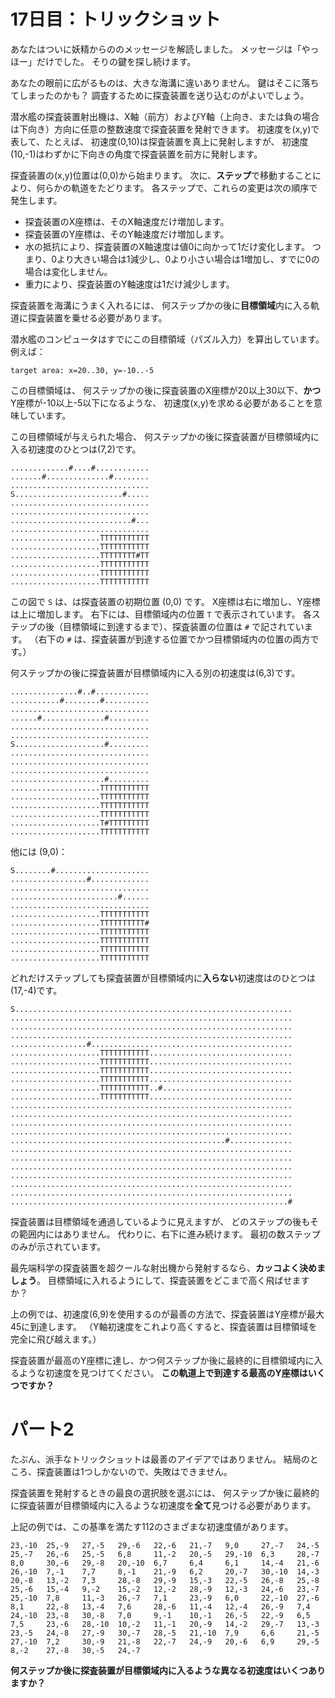 # 17日目：トリックショット #

あなたはついに妖精からののメッセージを解読しました。
メッセージは「やっほー」だけでした。
そりの鍵を探し続けます。

あなたの眼前に広がるものは、大きな海溝に違いありません。
鍵はそこに落ちてしまったのかも？
調査するために探査装置を送り込むのがよいでしょう。

潜水艦の探査装置射出機は、X軸（前方）およびY軸（上向き、または負の場合は下向き）方向に任意の整数速度で探査装置を発射できます。
初速度を(x,y)で表して、たとえば、
初速度(0,10)は探査装置を真上に発射しますが、
初速度(10,-1)はわずかに下向きの角度で探査装置を前方に発射します。

探査装置の(x,y)位置は(0,0)から始まります。
次に、**ステップ**で移動することにより、何らかの軌道をたどります。
各ステップで、これらの変更は次の順序で発生します。

- 探査装置のX座標は、そのX軸速度だけ増加します。
- 探査装置のY座標は、そのY軸速度だけ増加します。
- 水の抵抗により、探査装置のX軸速度は値0に向かって1だけ変化します。
つまり、0より大きい場合は1減少し、0より小さい場合は1増加し、すでに0の場合は変化しません。
- 重力により、探査装置のY軸速度は1だけ減少します。

探査装置を海溝にうまく入れるには、
何ステップかの後に**目標領域**内に入る軌道に探査装置を乗せる必要があります。

潜水艦のコンピュータはすでにこの目標領域（パズル入力）を算出しています。
例えば：

```
target area: x=20..30, y=-10..-5
```

この目標領域は、
何ステップかの後に探査装置のX座標が20以上30以下、**かつ**Y座標が-10以上-5以下になるような、
初速度(x,y)を求める必要があることを意味しています。

この目標領域が与えられた場合、
何ステップかの後に探査装置が目標領域内に入る初速度のひとつは(7,2)です。

```
.............#....#............
.......#..............#........
...............................
S........................#.....
...............................
...............................
...........................#...
...............................
....................TTTTTTTTTTT
....................TTTTTTTTTTT
....................TTTTTTTT#TT
....................TTTTTTTTTTT
....................TTTTTTTTTTT
....................TTTTTTTTTTT
```

この図で `S` は、は探査装置の初期位置 (0,0) です。
X座標は右に増加し、Y座標は上に増加します。
右下には、目標領域内の位置 `T` で表示されています。
各ステップの後（目標領域に到達するまで）、探査装置の位置は `#` で記されています。
（右下の `#` は、探査装置が到達する位置でかつ目標領域内の位置の両方です。）

何ステップかの後に探査装置が目標領域内に入る別の初速度は(6,3)です。

```
...............#..#............
...........#........#..........
...............................
......#..............#.........
...............................
...............................
S....................#.........
...............................
...............................
...............................
.....................#.........
....................TTTTTTTTTTT
....................TTTTTTTTTTT
....................TTTTTTTTTTT
....................TTTTTTTTTTT
....................T#TTTTTTTTT
....................TTTTTTTTTTT
```

他には (9,0)：

```
S........#.....................
.................#.............
...............................
........................#......
...............................
....................TTTTTTTTTTT
....................TTTTTTTTTT#
....................TTTTTTTTTTT
....................TTTTTTTTTTT
....................TTTTTTTTTTT
....................TTTTTTTTTTT
```

どれだけステップしても探査装置が目標領域内に**入らない**初速度はのひとつは(17,-4)です。

```
S..............................................................
...............................................................
...............................................................
...............................................................
.................#.............................................
....................TTTTTTTTTTT................................
....................TTTTTTTTTTT................................
....................TTTTTTTTTTT................................
....................TTTTTTTTTTT................................
....................TTTTTTTTTTT..#.............................
....................TTTTTTTTTTT................................
...............................................................
...............................................................
...............................................................
...............................................................
................................................#..............
...............................................................
...............................................................
...............................................................
...............................................................
...............................................................
...............................................................
..............................................................#
```

探査装置は目標領域を通過しているように見えますが、
どのステップの後もその範囲内にはありません。
代わりに、右下に進み続けます。
最初の数ステップのみが示されています。

最先端科学の探査装置を超クールな射出機から発射するなら、**カッコよく決めましょう**。
目標領域に入れるようにして、探査装置をどこまで高く飛ばせますか？

上の例では、初速度(6,9)を使用するのが最善の方法で、探査装置はY座標が最大45に到達します。
（Y軸初速度をこれより高くすると、探査装置は目標領域を完全に飛び越えます。）

探査装置が最高のY座標に達し、かつ何ステップか後に最終的に目標領域内に入るような初速度を見つけてください。
**この軌道上で到達する最高のY座標はいくつですか？**

# パート2 #

たぶん、派手なトリックショットは最善のアイデアではありません。
結局のところ、探査装置は1つしかないので、失敗はできません。

探査装置を発射するときの最良の選択肢を選ぶには、
何ステップか後に最終的に探査装置が目標領域内に入るような初速度を**全て**見つける必要があります。

上記の例では、この基準を満たす112のさまざまな初速度値があります。

```
23,-10  25,-9   27,-5   29,-6   22,-6   21,-7   9,0     27,-7   24,-5
25,-7   26,-6   25,-5   6,8     11,-2   20,-5   29,-10  6,3     28,-7
8,0     30,-6   29,-8   20,-10  6,7     6,4     6,1     14,-4   21,-6
26,-10  7,-1    7,7     8,-1    21,-9   6,2     20,-7   30,-10  14,-3
20,-8   13,-2   7,3     28,-8   29,-9   15,-3   22,-5   26,-8   25,-8
25,-6   15,-4   9,-2    15,-2   12,-2   28,-9   12,-3   24,-6   23,-7
25,-10  7,8     11,-3   26,-7   7,1     23,-9   6,0     22,-10  27,-6
8,1     22,-8   13,-4   7,6     28,-6   11,-4   12,-4   26,-9   7,4
24,-10  23,-8   30,-8   7,0     9,-1    10,-1   26,-5   22,-9   6,5
7,5     23,-6   28,-10  10,-2   11,-1   20,-9   14,-2   29,-7   13,-3
23,-5   24,-8   27,-9   30,-7   28,-5   21,-10  7,9     6,6     21,-5
27,-10  7,2     30,-9   21,-8   22,-7   24,-9   20,-6   6,9     29,-5
8,-2    27,-8   30,-5   24,-7
```

**何ステップか後に探査装置が目標領域内に入るような異なる初速度はいくつありますか？**
